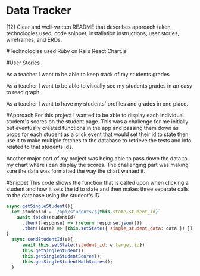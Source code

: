 # Data Tracker 

[12] Clear and well-written README that describes approach taken, technologies used, code snippet, installation instructions, user stories, wireframes, and ERDs.

#Technologies used
Ruby on Rails 
React 
Chart.js 

#User Stories

As a teacher I want to be able to keep track of my students grades 

As a teacher I want to be able to visually see my 
students grades in an easy to read graph.

As a teacher I want to have my students' profiles and grades in one place. 

#Approach 
For this project I wanted to be able to display each individual student's scores 
on the student page. This was a challenge for me initially but eventually 
created functions in the app and passing them down as props for each student as a 
click event that would set their id to state then use it to make multiple 
fetches to the database to retrieve the tests and info related to that students Ids. 

Another major part of my project was being able to pass down the data to my chart where i can display the scores. The challenging part was making sure the data was formatted the way the chart wanted it. 
 
#Snippet 
This code shows the function that is called upon when clicking a student and how it sets the id to state and then makes three separate calls to the database using the student's ID
```javascript
async getSingleStudent(){
  let studentId = `/api/students/${this.state.student_id}`
    await fetch(studentId)
      .then((response) => {return response.json()})
      .then((data) => {this.setState({ single_student_data: data }) });
}
  async sendStudentId(e){
      await this.setState({student_id: e.target.id})
      this.getSingleStudent()
      this.getSingleStudentScores();
      this.getSingleStudentMathScores();
  }

```

